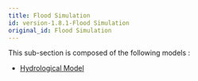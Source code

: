```yaml
---
title: Flood Simulation
id: version-1.8.1-Flood Simulation
original_id: Flood Simulation
---
```



This sub-section is composed of the following models :

* [Hydrological Model](references#FloodSimulationHydrologicalModel)

